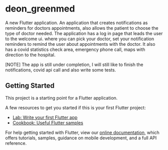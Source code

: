 # deon_greenmed

A new Flutter application.
An application that creates notifications as reminders for doctors appointments, also allows the patient to choose the type of doctor needed. 
The application has a log in page that leads the user to the welcome ui. where you can pick your doctor, set your notification reminders to remind the user about 
appointments with the doctor. 
It also has a covid statistics check area, emergency phone call, maps with direction to the hospital.

[NOTE]
The app is still under completion, I will still like to finish the notifications, covid api call and also write some tests.

## Getting Started

This project is a starting point for a Flutter application.

A few resources to get you started if this is your first Flutter project:

- [Lab: Write your first Flutter app](https://flutter.dev/docs/get-started/codelab)
- [Cookbook: Useful Flutter samples](https://flutter.dev/docs/cookbook)

For help getting started with Flutter, view our
[online documentation](https://flutter.dev/docs), which offers tutorials,
samples, guidance on mobile development, and a full API reference.
